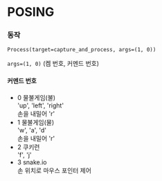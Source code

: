 # POSING

### 동작
```
Process(target=capture_and_process, args=(1, 0))
```
`args=(1, 0)` (켐 번호, 커멘드 번호) 

#### 커멘드 번호
- 0
  물불게임(불)  
  'up', 'left', 'right'  
  손을 내밀어 'r'  
- 1
  물불게임(물)  
  'w', 'a', 'd'  
  손을 내밀어 'r'  
- 2
  쿠키런  
  'f', 'j'  
- 3
  snake.io  
  손 위치로 마우스 포인터 제어
